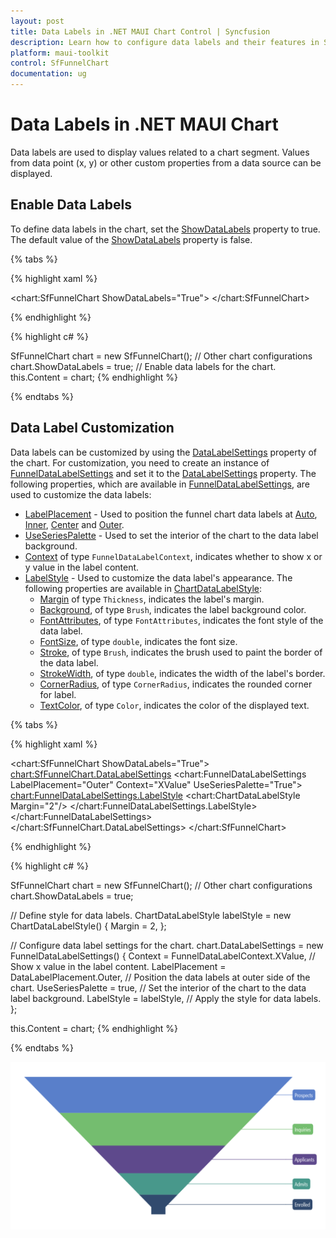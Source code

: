 ```yaml
---
layout: post
title: Data Labels in .NET MAUI Chart Control | Syncfusion
description: Learn how to configure data labels and their features in Syncfusion® .NET MAUI Chart (SfFunnelChart) control.
platform: maui-toolkit
control: SfFunnelChart
documentation: ug
---
```


# Data Labels in .NET MAUI Chart

Data labels are used to display values related to a chart segment. Values from data point (x, y) or other custom properties from a data source can be displayed.

## Enable Data Labels 

To define data labels in the chart, set the [ShowDataLabels](https://help.syncfusion.com/cr/maui-toolkit/Syncfusion.Maui.Toolkit.Charts.SfFunnelChart.html#Syncfusion_Maui_Toolkit_Charts_SfFunnelChart_ShowDataLabels) property to true. The default value of the [ShowDataLabels](https://help.syncfusion.com/cr/maui-toolkit/Syncfusion.Maui.Toolkit.Charts.SfFunnelChart.html#Syncfusion_Maui_Toolkit_Charts_SfFunnelChart_ShowDataLabels) property is false.

{% tabs %}

{% highlight xaml %}

<chart:SfFunnelChart ShowDataLabels="True">
    <!-- Other chart configurations -->
</chart:SfFunnelChart>

{% endhighlight %}

{% highlight c# %}

SfFunnelChart chart = new SfFunnelChart();
// Other chart configurations
chart.ShowDataLabels = true;  // Enable data labels for the chart.
this.Content = chart;
{% endhighlight %}

{% endtabs %} 

## Data Label Customization

Data labels can be customized by using the [DataLabelSettings](https://help.syncfusion.com/cr/maui-toolkit/Syncfusion.Maui.Toolkit.Charts.SfFunnelChart.html#Syncfusion_Maui_Toolkit_Charts_SfFunnelChart_DataLabelSettings) property of the chart. For customization, you need to create an instance of [FunnelDataLabelSettings](https://help.syncfusion.com/cr/maui-toolkit/Syncfusion.Maui.Toolkit.Charts.FunnelDataLabelSettings.html) and set it to the [DataLabelSettings](https://help.syncfusion.com/cr/maui-toolkit/Syncfusion.Maui.Toolkit.Charts.SfFunnelChart.html#Syncfusion_Maui_Toolkit_Charts_SfFunnelChart_DataLabelSettings) property. The following properties, which are available in [FunnelDataLabelSettings](https://help.syncfusion.com/cr/maui-toolkit/Syncfusion.Maui.Toolkit.Charts.FunnelDataLabelSettings.html), are used to customize the data labels:

* [LabelPlacement](https://help.syncfusion.com/cr/maui-toolkit/Syncfusion.Maui.Toolkit.Charts.ChartDataLabelSettings.html#Syncfusion_Maui_Toolkit_Charts_ChartDataLabelSettings_LabelPlacement) - Used to position the funnel chart data labels at [Auto](https://help.syncfusion.com/cr/maui-toolkit/Syncfusion.Maui.Toolkit.Charts.DataLabelPlacement.html#Syncfusion_Maui_Toolkit_Charts_DataLabelPlacement_Auto), [Inner](https://help.syncfusion.com/cr/maui-toolkit/Syncfusion.Maui.Toolkit.Charts.DataLabelPlacement.html#Syncfusion_Maui_Toolkit_Charts_DataLabelPlacement_Inner), [Center](https://help.syncfusion.com/cr/maui-toolkit/Syncfusion.Maui.Toolkit.Charts.DataLabelPlacement.html#Syncfusion_Maui_Toolkit_Charts_DataLabelPlacement_Center) and [Outer](https://help.syncfusion.com/cr/maui-toolkit/Syncfusion.Maui.Toolkit.Charts.DataLabelPlacement.html#Syncfusion_Maui_Toolkit_Charts_DataLabelPlacement_Outer).
* [UseSeriesPalette](https://help.syncfusion.com/cr/maui-toolkit/Syncfusion.Maui.Toolkit.Charts.ChartDataLabelSettings.html#Syncfusion_Maui_Toolkit_Charts_ChartDataLabelSettings_UseSeriesPalette) - Used to set the interior of the chart to the data label background.
* [Context](https://help.syncfusion.com/cr/maui-toolkit/Syncfusion.Maui.Toolkit.Charts.FunnelDataLabelSettings.html#Syncfusion_Maui_Toolkit_Charts_FunnelDataLabelSettings_Context) of type `FunnelDataLabelContext`, indicates whether to show x or y value in the label content.
* [LabelStyle](https://help.syncfusion.com/cr/maui-toolkit/Syncfusion.Maui.Toolkit.Charts.ChartDataLabelSettings.html#Syncfusion_Maui_Toolkit_Charts_ChartDataLabelSettings_LabelStyle) - Used to customize the data label's appearance. The following properties are available in [ChartDataLabelStyle](https://help.syncfusion.com/cr/maui-toolkit/Syncfusion.Maui.Toolkit.Charts.ChartDataLabelStyle.html):
    * [Margin](https://help.syncfusion.com/cr/maui-toolkit/Syncfusion.Maui.Toolkit.Charts.ChartLabelStyle.html#Syncfusion_Maui_Toolkit_Charts_ChartLabelStyle_Margin) of type `Thickness`, indicates the label's margin.
    * [Background](https://help.syncfusion.com/cr/maui-toolkit/Syncfusion.Maui.Toolkit.Charts.ChartLabelStyle.html#Syncfusion_Maui_Toolkit_Charts_ChartLabelStyle_Background), of type `Brush`, indicates the label background color.
    * [FontAttributes](https://help.syncfusion.com/cr/maui-toolkit/Syncfusion.Maui.Toolkit.Charts.ChartLabelStyle.html#Syncfusion_Maui_Toolkit_Charts_ChartLabelStyle_FontAttributes), of type `FontAttributes`, indicates the font style of the data label.
    * [FontSize](https://help.syncfusion.com/cr/maui-toolkit/Syncfusion.Maui.Toolkit.Charts.ChartLabelStyle.html#Syncfusion_Maui_Toolkit_Charts_ChartLabelStyle_FontSize), of type `double`, indicates the font size.
    * [Stroke](https://help.syncfusion.com/cr/maui-toolkit/Syncfusion.Maui.Toolkit.Charts.ChartLabelStyle.html#Syncfusion_Maui_Toolkit_Charts_ChartLabelStyle_Stroke), of type `Brush`, indicates the brush used to paint the border of the data label.
    * [StrokeWidth](https://help.syncfusion.com/cr/maui-toolkit/Syncfusion.Maui.Toolkit.Charts.ChartLabelStyle.html#Syncfusion_Maui_Toolkit_Charts_ChartLabelStyle_StrokeWidth), of type `double`, indicates the width of the label's border.
    * [CornerRadius](https://help.syncfusion.com/cr/maui-toolkit/Syncfusion.Maui.Toolkit.Charts.ChartLabelStyle.html#Syncfusion_Maui_Toolkit_Charts_ChartLabelStyle_CornerRadius), of type `CornerRadius`, indicates the rounded corner for label.
    * [TextColor](https://help.syncfusion.com/cr/maui-toolkit/Syncfusion.Maui.Toolkit.Charts.ChartLabelStyle.html#Syncfusion_Maui_Toolkit_Charts_ChartLabelStyle_TextColor), of type `Color`, indicates the color of the displayed text.

{% tabs %}

{% highlight xaml %}

<chart:SfFunnelChart ShowDataLabels="True">
    <!-- Other chart configurations -->
    <chart:SfFunnelChart.DataLabelSettings>
        <chart:FunnelDataLabelSettings LabelPlacement="Outer" 
                                       Context="XValue" 
                                       UseSeriesPalette="True">
            <chart:FunnelDataLabelSettings.LabelStyle>
                <chart:ChartDataLabelStyle Margin="2"/>
            </chart:FunnelDataLabelSettings.LabelStyle>
        </chart:FunnelDataLabelSettings>
    </chart:SfFunnelChart.DataLabelSettings>
</chart:SfFunnelChart>

{% endhighlight %}

{% highlight c# %}

SfFunnelChart chart = new SfFunnelChart();
// Other chart configurations
chart.ShowDataLabels = true;

// Define style for data labels.
ChartDataLabelStyle labelStyle = new ChartDataLabelStyle()
{
    Margin = 2,
};

// Configure data label settings for the chart.
chart.DataLabelSettings = new FunnelDataLabelSettings()
{
    Context = FunnelDataLabelContext.XValue, // Show x value in the label content.
    LabelPlacement = DataLabelPlacement.Outer, // Position the data labels at outer side of the chart.
    UseSeriesPalette = true, // Set the interior of the chart to the data label background.
    LabelStyle = labelStyle, // Apply the style for data labels.
};

this.Content = chart;
{% endhighlight %}

{% endtabs %} 

![Data label for .NET MAUI Funnel chart](DataLabel_images/MAUI_data_label.png)